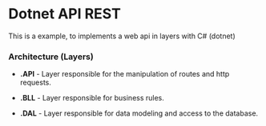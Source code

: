 # Dotnet API REST

This is a example, to implements a web api in layers with C# (dotnet) 


### Architecture (Layers)

* **.API** - Layer responsible for the manipulation of routes and http requests.

* **.BLL** - Layer responsible for business rules.

* **.DAL** - Layer responsible for data modeling and access to the database.


